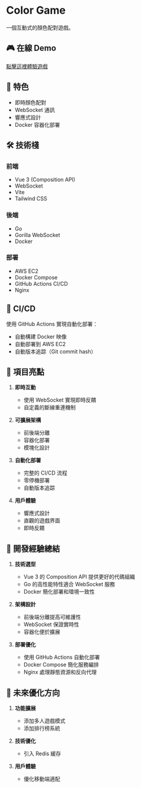 # Color Game

一個互動式的顏色配對遊戲。

## 🎮 在線 Demo

[點擊這裡體驗遊戲](http://13.231.89.103)

## 🌟 特色

- 即時顏色配對
- WebSocket 通訊
- 響應式設計
- Docker 容器化部署

## 🛠 技術棧

### 前端
- Vue 3 (Composition API)
- WebSocket
- Vite
- Tailwind CSS

### 後端
- Go
- Gorilla WebSocket
- Docker

### 部署
- AWS EC2
- Docker Compose
- GitHub Actions CI/CD
- Nginx

## 🔄 CI/CD

使用 GitHub Actions 實現自動化部署：
- 自動構建 Docker 映像
- 自動部署到 AWS EC2
- 自動版本追踪（Git commit hash）

## 🎯 項目亮點

1. **即時互動**
   - 使用 WebSocket 實現即時反饋
   - 自定義的斷線重連機制

2. **可擴展架構**
   - 前後端分離
   - 容器化部署
   - 模塊化設計

3. **自動化部署**
   - 完整的 CI/CD 流程
   - 零停機部署
   - 自動版本追踪

4. **用戶體驗**
   - 響應式設計
   - 直觀的遊戲界面
   - 即時反饋

## 📝 開發經驗總結

1. **技術選型**
   - Vue 3 的 Composition API 提供更好的代碼組織
   - Go 的高性能特性適合 WebSocket 服務
   - Docker 簡化部署和環境一致性

2. **架構設計**
   - 前後端分離提高可維護性
   - WebSocket 保證實時性
   - 容器化便於擴展

3. **部署優化**
   - 使用 GitHub Actions 自動化部署
   - Docker Compose 簡化服務編排
   - Nginx 處理靜態資源和反向代理

## 🚀 未來優化方向

1. **功能擴展**
   - 添加多人遊戲模式
   - 添加排行榜系統

2. **技術優化**
   - 引入 Redis 緩存

3. **用戶體驗**
   - 優化移動端適配

